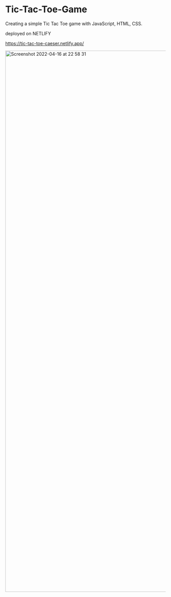 # Tic-Tac-Toe-Game

Creating a simple Tic Tac Toe game with JavaScript, HTML, CSS.

deployed on NETLIFY

https://tic-tac-toe-caeser.netlify.app/

<img width="1693" alt="Screenshot 2022-04-16 at 22 58 31" src="https://user-images.githubusercontent.com/77758062/163682407-24fe13f6-8d00-4b87-963c-a8d66fd4bb08.png">
